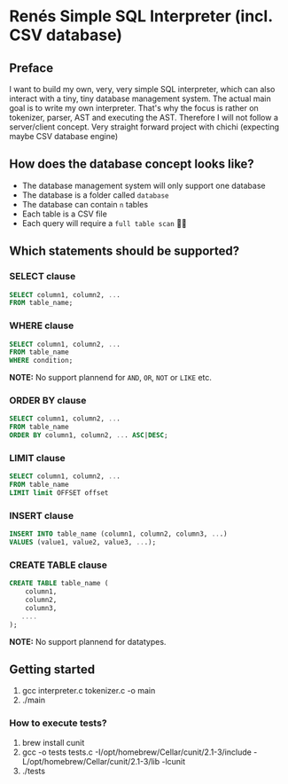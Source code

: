 # Renés Simple SQL Interpreter (incl. CSV database)

## Preface 

I want to build my own, very, very simple SQL interpreter, which can also interact with a tiny, tiny database management system. The actual main goal is to write my own interpreter. That's why the focus is rather on tokenizer, parser, AST and executing the AST. Therefore I will not follow a server/client concept. Very straight forward project with chichi (expecting maybe CSV database engine)
 
## How does the database concept looks like?

- The database management system will only support one database 
- The database is a folder called `database`
- The database can contain `n` tables 
- Each table is a CSV file
- Each query will require a `full table scan` 🤷‍♂️


## Which statements should be supported?

### SELECT clause
```sql
SELECT column1, column2, ...
FROM table_name;
```
### WHERE clause
```sql
SELECT column1, column2, ...
FROM table_name
WHERE condition;
```
**NOTE:** No support plannend for `AND`, `OR`, `NOT` or `LIKE` etc. 

### ORDER BY clause
```sql
SELECT column1, column2, ...
FROM table_name
ORDER BY column1, column2, ... ASC|DESC;
```


### LIMIT clause
```sql
SELECT column1, column2, ...
FROM table_name
LIMIT limit OFFSET offset
```

### INSERT clause
```sql
INSERT INTO table_name (column1, column2, column3, ...)
VALUES (value1, value2, value3, ...);
```
### CREATE TABLE clause

```sql
CREATE TABLE table_name (
    column1,
    column2,
    column3,
   ....
);
```
**NOTE:** No support plannend for datatypes. 

## Getting started

1. gcc interpreter.c tokenizer.c -o main
2. ./main

### How to execute tests?
1. brew install cunit 
1. gcc -o tests tests.c -I/opt/homebrew/Cellar/cunit/2.1-3/include -L/opt/homebrew/Cellar/cunit/2.1-3/lib -lcunit
1. ./tests